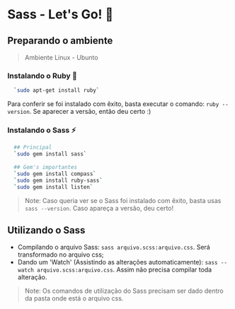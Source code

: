 # Sass - Let's Go! :running:

## Preparando o ambiente
> Ambiente Linux - Ubunto
### Instalando o Ruby :gem:
```sh
  `sudo apt-get install ruby`
```
Para conferir se foi instalado com êxito, basta executar o comando: `ruby --version`. Se aparecer a versão, então deu certo :)

### Instalando o Sass :zap:
```sh
  ## Principal
  `sudo gem install sass`
  
  ## Gem's importantes
  `sudo gem install compass`
  `sudo gem install ruby-sass`
  `sudo gem install listen`
```
> Note: Caso queria ver se o Sass foi instalado com êxito, basta usas `sass --version`. Caso apareça a versão, deu certo!

## Utilizando o Sass
- Compilando o arquivo Sass: `sass arquivo.scss:arquivo.css`. Será transformado no arquivo css;
- Dando um 'Watch' (Assistindo as alterações automaticamente): `sass --watch arquivo.scss:arquivo.css`. Assim não precisa compilar toda alteração.

> Note: Os comandos de utilização do Sass precisam ser dado dentro da pasta onde está o arquivo css.
